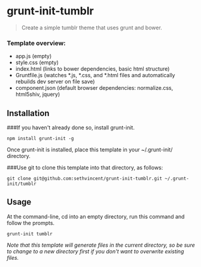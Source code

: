 # grunt-init-tumblr

> Create a simple tumblr theme that uses grunt and bower.

### Template overview:
 - app.js (empty)
 - style.css (empty)
 - index.html (links to bower dependencies, basic html structure)
 - Gruntfile.js (watches *.js, *.css, and *.html files and automatically rebuilds dev server on file save)
 - component.json (default browser dependencies: normalize.css, html5shiv, jquery)

## Installation

###If you haven't already done so, install grunt-init.  
```
npm install grunt-init -g
```

Once grunt-init is installed, place this template in your ~/.grunt-init/ directory. 

###Use git to clone this template into that directory, as follows:

```
git clone git@github.com:sethvincent/grunt-init-tumblr.git ~/.grunt-init/tumblr
```

## Usage

At the command-line, cd into an empty directory, run this command and follow the prompts.

```
grunt-init tumblr
```

_Note that this template will generate files in the current directory, so be sure to change to a new directory first if you don't want to overwrite existing files._